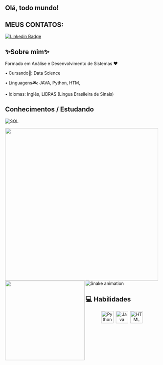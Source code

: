 ## Olá, todo mundo!
##
<h2>MEUS CONTATOS:</h2>

[![Linkedin Badge](https://img.shields.io/badge/LinkedIn-0077B5?style=for-the-badge&logo=linkedin&logoColor=white)](https://www.linkedin.com/in/emanuel-trindade-535927343/) 


<h2>✨Sobre mim✨</h2>
<p>Formado em Análise e Desenvolvimento de Sistemas ♥ </p>
<p> • Cursando🎲: Data Science </p>
<p> • Linguagens🎮: JAVA, Python, HTM, </p>
<p> • Idiomas: Inglês, LIBRAS (Lingua Brasileira de Sinais) </p>

<h2>Conhecimentos / Estudando </h2>

![SQL](https://img.shields.io/badge/SQL-1C6758?style=for-the-badge)

  <img  align="left"  width="500px" src="https://github-readme-stats.vercel.app/api?username=EmanuelTrindade-Al&show_icons=true&theme=gruvbox_light"/>
  <img  align="left"  width="260px" src="https://github-readme-stats.vercel.app/api/top-langs/?username=EmanuelTrindade-Al&hide=shell&theme=gruvbox_light"/>


![Snake animation](https://github.com/juliaeduarda-rg/juliaeduarda-rg/blob/output/github-contribution-grid-snake.svg)
##
##
##
##
  ## 💻 Habilidades
<div align="center">
  <img src="https://cdn.jsdelivr.net/gh/devicons/devicon/icons/python/python-original.svg" title="Python" alt="Python" width="40" height="40"/>&nbsp;
  <img src="https://cdn.jsdelivr.net/gh/devicons/devicon/icons/java/java-original.svg" title="Java" alt="Java" width="40" height="40"/>&nbsp;
  <img src="https://cdn.jsdelivr.net/gh/devicons/devicon/icons/html5/html5-original.svg" title="HTML" alt="HTML" width="40" height="40"/>&nbsp;
</div>

</p>
